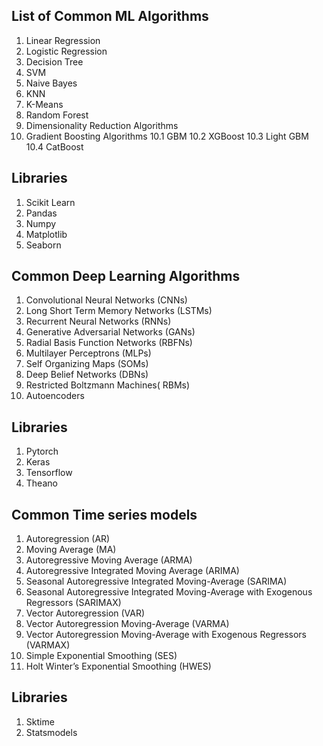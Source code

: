 
## List of Common ML Algorithms 

1. Linear Regression
2. Logistic Regression
3. Decision Tree
4. SVM 
5. Naive Bayes
6. KNN
7. K-Means 
8. Random Forest 
9. Dimensionality Reduction Algorithms 
10. Gradient Boosting Algorithms 
    10.1 GBM
    10.2 XGBoost
    10.3 Light GBM
    10.4 CatBoost 

## Libraries
1. Scikit Learn
2. Pandas
3. Numpy
4. Matplotlib
5. Seaborn

## Common Deep Learning Algorithms 
1. Convolutional Neural Networks (CNNs)
2. Long Short Term Memory Networks (LSTMs)
3. Recurrent Neural Networks (RNNs)
4. Generative Adversarial Networks (GANs)
5. Radial Basis Function Networks (RBFNs)
6. Multilayer Perceptrons (MLPs)
7. Self Organizing Maps (SOMs)
8. Deep Belief Networks (DBNs)
9. Restricted Boltzmann Machines( RBMs)
10. Autoencoders 

## Libraries
1. Pytorch
2. Keras
3. Tensorflow
4. Theano

## Common Time series models 
1. Autoregression (AR)
2. Moving Average (MA)
3. Autoregressive Moving Average (ARMA)
4. Autoregressive Integrated Moving Average (ARIMA)
5. Seasonal Autoregressive Integrated Moving-Average (SARIMA)
6. Seasonal Autoregressive Integrated Moving-Average with Exogenous Regressors (SARIMAX)
7. Vector Autoregression (VAR)
8. Vector Autoregression Moving-Average (VARMA)
9. Vector Autoregression Moving-Average with Exogenous Regressors (VARMAX)
10. Simple Exponential Smoothing (SES)
11. Holt Winter’s Exponential Smoothing (HWES)

## Libraries 
1. Sktime
2. Statsmodels 


